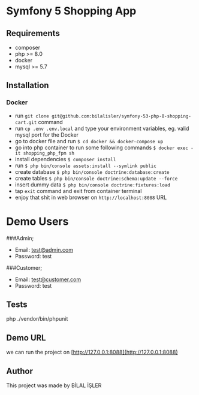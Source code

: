 # Symfony 5 Shopping App

## Requirements

- composer
- php >= 8.0
- docker
- mysql >= 5.7


## Installation

### Docker

- run `git clone git@github.com:bilalisler/symfony-53-php-8-shopping-cart.git` command
- run `cp .env .env.local` and type your environment variables, eg. valid mysql port for the Docker
- go to docker file and run `$ cd docker && docker-compose up`
- go into php container to run some following commands `$ docker exec -it shopping_php_fpm sh`
- install dependencies `$ composer install`
- run `$ php bin/console assets:install --symlink public`  
- create database `$ php bin/console doctrine:database:create`
- create tables  `$ php bin/console doctrine:schema:update --force`
- insert dummy data `$ php bin/console doctrine:fixtures:load`
- tap `exit` command and exit from container terminal
- enjoy that shit in web browser on `http://localhost:8088` URL

# Demo Users
 ###Admin;
 * Email: test@admin.com
 * Password: test

 ###Customer;
* Email: test@customer.com
* Password: test

## Tests
php ./vendor/bin/phpunit

## Demo URL ##
we can run the project on [http://127.0.0.1:8088](http://127.0.0.1:8088)

## Author
This project was made by BİLAL İŞLER
